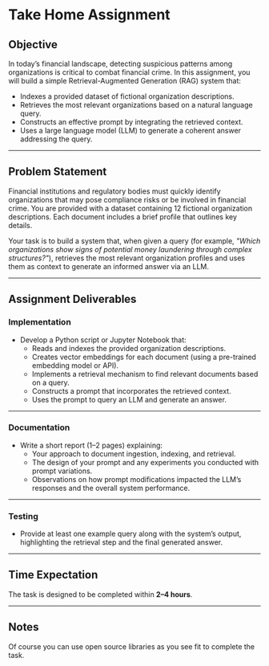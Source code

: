 # Take Home Assignment

## Objective

In today’s financial landscape, detecting suspicious patterns among organizations is critical to combat financial crime. In this assignment, you will build a simple Retrieval-Augmented Generation (RAG) system that:

- Indexes a provided dataset of fictional organization descriptions.  
- Retrieves the most relevant organizations based on a natural language query.  
- Constructs an effective prompt by integrating the retrieved context.  
- Uses a large language model (LLM) to generate a coherent answer addressing the query.

---

## Problem Statement

Financial institutions and regulatory bodies must quickly identify organizations that may pose compliance risks or be involved in financial crime. You are provided with a dataset containing 12 fictional organization descriptions. Each document includes a brief profile that outlines key details.

Your task is to build a system that, when given a query (for example, _"Which organizations show signs of potential money laundering through complex structures?"_), retrieves the most relevant organization profiles and uses them as context to generate an informed answer via an LLM.

---

## Assignment Deliverables

### Implementation

- Develop a Python script or Jupyter Notebook that:
  - Reads and indexes the provided organization descriptions.  
  - Creates vector embeddings for each document (using a pre-trained embedding model or API).  
  - Implements a retrieval mechanism to find relevant documents based on a query.  
  - Constructs a prompt that incorporates the retrieved context.  
  - Uses the prompt to query an LLM and generate an answer.

---

### Documentation

- Write a short report (1–2 pages) explaining:
  - Your approach to document ingestion, indexing, and retrieval.  
  - The design of your prompt and any experiments you conducted with prompt variations.  
  - Observations on how prompt modifications impacted the LLM’s responses and the overall system performance.

---

### Testing

- Provide at least one example query along with the system’s output, highlighting the retrieval step and the final generated answer.

---

## Time Expectation

The task is designed to be completed within **2–4 hours**.

---

## Notes

Of course you can use open source libraries as you see fit to complete the task.
